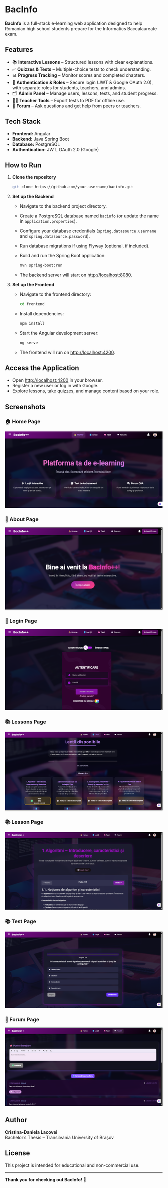 
# BacInfo

**BacInfo** is a full-stack e-learning web application designed to help Romanian high school students prepare for the Informatics Baccalaureate exam.

## Features

- 📚 **Interactive Lessons** – Structured lessons with clear explanations.
- ✅ **Quizzes & Tests** – Multiple-choice tests to check understanding.
- 📊 **Progress Tracking** – Monitor scores and completed chapters.
- 🔐 **Authentication & Roles** – Secure login (JWT & Google OAuth 2.0), with separate roles for students, teachers, and admins.
- 🗂️ **Admin Panel** – Manage users, lessons, tests, and student progress.
- 🧑‍🏫 **Teacher Tools** – Export tests to PDF for offline use.
- 💬 **Forum** – Ask questions and get help from peers or teachers.

## Tech Stack

- **Frontend:** Angular
- **Backend:** Java Spring Boot
- **Database:** PostgreSQL
- **Authentication:** JWT, OAuth 2.0 (Google)

## How to Run

1. **Clone the repository**

   ```bash
   git clone https://github.com/your-username/bacinfo.git
   ```

2. **Set up the Backend**

   - Navigate to the backend project directory.

   - Create a PostgreSQL database named `bacinfo` (or update the name in `application.properties`).

   - Configure your database credentials (`spring.datasource.username` and `spring.datasource.password`).

   - Run database migrations if using Flyway (optional, if included).

   - Build and run the Spring Boot application:

     ```bash
     mvn spring-boot:run
     ```

   - The backend server will start on [http://localhost:8080](http://localhost:8080).

3. **Set up the Frontend**

   - Navigate to the frontend directory:

     ```bash
     cd frontend
     ```

   - Install dependencies:

     ```bash
     npm install
     ```

   - Start the Angular development server:

     ```bash
     ng serve
     ```

   - The frontend will run on [http://localhost:4200](http://localhost:4200).

## Access the Application

- Open [http://localhost:4200](http://localhost:4200) in your browser.
- Register a new user or log in with Google.
- Explore lessons, take quizzes, and manage content based on your role.

## Screenshots

### 🏠 Home Page
![Home Page](assets/home-page.png)

### 📖 About Page
![About Page](assets/about-page.png)

### 🔐 Login Page
![Login Page](assets/login-page.png)

### 📚 Lessons Page
![Lessons Page](assets/lessons-page.png)

### 📚 Lesson Page
![Lesson Page](assets/lesson-page.png)

### 📚 Test Page
![Test Page](assets/test-page.png)

### 💬 Forum Page
![Forum Page](assets/forum-page.png)

## Author

**Cristina-Daniela Lacovei**  
Bachelor’s Thesis – Transilvania University of Brașov  


## License

This project is intended for educational and non-commercial use.

---

**Thank you for checking out BacInfo! 🚀**
